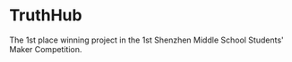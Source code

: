 # TruthHub
The 1st place winning project in the 1st Shenzhen Middle School Students' Maker Competition. 
